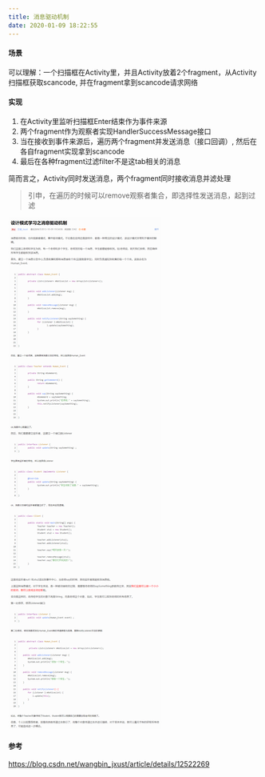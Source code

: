 ```yaml
---
title: 消息驱动机制
date: 2020-01-09 18:22:55
---
```


#### 场景
可以理解：一个扫描框在Activity里，并且Activity放着2个fragment，从Activity扫描框获取scancode, 并在fragment拿到scancode请求网络

#### 实现
1. 在Activity里监听扫描框Enter结束作为事件来源
2. 两个fragment作为观察者实现HandlerSuccessMessage接口
3. 当在接收到事件来源后，遍历两个fragment并发送消息（接口回调）, 然后在各自fragment实现拿到scancode
4. 最后在各种fragment过滤filter不是这tab相关的消息

简而言之，Activity同时发送消息，两个fragment同时接收消息并滤处理

> 引申，在遍历的时候可以remove观察者集合，即选择性发送消息，起到过滤

<img src="/images/20200109_消息驱动机制.png" class="nofancybox"/>

#### 参考
https://blog.csdn.net/wangbin_jxust/article/details/12522269
